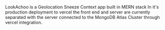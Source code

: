 LookAchoo is a Geolocation Sneeze Context app built in MERN stack
In it's production deployment to vercel the front end and server are currently separated with the server connected to the MongoDB Atlas Cluster through vercel integration.
